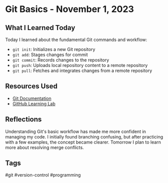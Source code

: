 # Git Basics - November 1, 2023

## What I Learned Today

Today I learned about the fundamental Git commands and workflow:

- `git init`: Initializes a new Git repository
- `git add`: Stages changes for commit
- `git commit`: Records changes to the repository
- `git push`: Uploads local repository content to a remote repository
- `git pull`: Fetches and integrates changes from a remote repository

## Resources Used

- [Git Documentation](https://git-scm.com/doc)
- [GitHub Learning Lab](https://lab.github.com/)

## Reflections

Understanding Git's basic workflow has made me more confident in managing my code. I initially found branching confusing, but after practicing with a few examples, the concept became clearer. Tomorrow I plan to learn more about resolving merge conflicts.

## Tags

#git #version-control #programming 